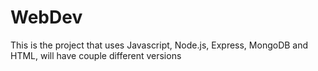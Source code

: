 # WebDev
This is the project that uses Javascript, Node.js, Express, MongoDB and HTML, will have couple different versions
